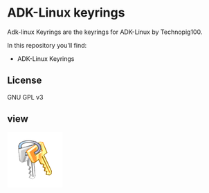 # ADK-Linux keyrings

Adk-linux Keyrings are the keyrings for ADK-Linux by Technopig100.

In this repository you'll find:

-  ADK-Linux Keyrings

## License

GNU GPL v3

## view
![view](View-1.png?raw=true)

